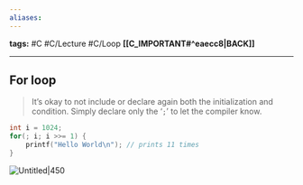 ```yaml
---
aliases:
---
```

**tags:** #C #C/Lecture #C/Loop
**[[C_IMPORTANT#^eaecc8|BACK]]**

---
## For loop
> It’s okay to not include or declare again both the initialization and condition. Simply declare only the ‘`;`’ to let the compiler know.

```C
int i = 1024;
for(; i; i >>= 1) {
	printf("Hello World\n"); // prints 11 times
}
```

![Untitled|450](Untitled%203.png)
